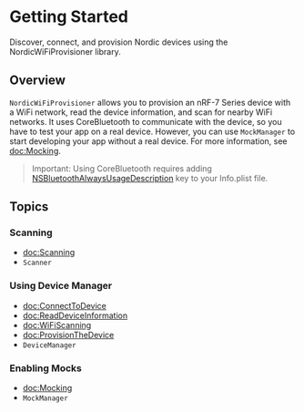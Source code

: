 # Getting Started

Discover, connect, and provision Nordic devices using the NordicWiFiProvisioner library.

## Overview

`NordicWiFiProvisioner` allows you to provision an nRF-7 Series device with a WiFi network, read the device information, and scan for nearby WiFi networks.
It uses CoreBluetooth to communicate with the device, so you have to test your app on a real device.
However, you can use ``MockManager`` to start developing your app without a real device. For more information, see <doc:Mocking>.

> Important: Using CoreBluetooth requires adding [NSBluetoothAlwaysUsageDescription](https://developer.apple.com/documentation/bundleresources/information_property_list/nsbluetoothalwaysusagedescription) key to your Info.plist file.

## Topics

### Scanning
- <doc:Scanning>
- ``Scanner``

### Using Device Manager
- <doc:ConnectToDevice>
- <doc:ReadDeviceInformation>
- <doc:WiFiScanning>
- <doc:ProvisionTheDevice>
- ``DeviceManager``

### Enabling Mocks
- <doc:Mocking>
- ``MockManager``
